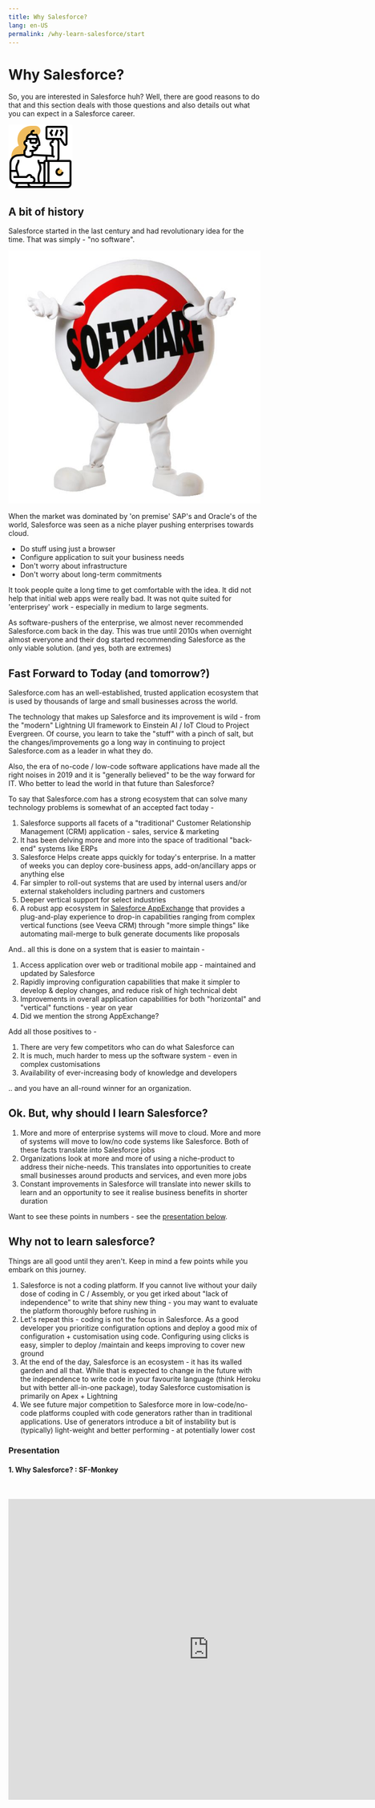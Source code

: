 ```yaml
---
title: Why Salesforce?
lang: en-US
permalink: /why-learn-salesforce/start
---
```


# Why Salesforce?

So, you are interested in Salesforce huh? Well, there are good reasons to do that and this section deals with those questions and also details out what you can expect in a Salesforce career.

![](./img/programmer.png)

## A bit of history

Salesforce started in the last century and had revolutionary idea for the time. That was simply - "no software".

![salesforce-no-software](./img/salesforce-no-software.jpg)

When the market was dominated by 'on premise' SAP's and Oracle's of the world, Salesforce was seen as a niche player pushing enterprises towards cloud.

- Do stuff using just a browser
- Configure application to suit your business needs
- Don't worry about infrastructure
- Don't worry about long-term commitments

It took people quite a long time to get comfortable with the idea. It did not help that initial web apps were really bad. It was not quite suited for 'enterprisey' work - especially in medium to large segments.

As software-pushers of the enterprise, we almost never recommended Salesforce.com back in the day. This was true until 2010s when overnight almost everyone and their dog started recommending Salesforce as the only viable solution. (and yes, both are extremes)

## Fast Forward to Today (and tomorrow?)

Salesforce.com has an well-established, trusted application ecosystem that is used by thousands of large and small businesses across the world.

The technology that makes up Salesforce and its improvement is wild - from the "modern" Lightning UI framework to Einstein AI / IoT Cloud to Project Evergreen. Of course, you learn to take the "stuff" with a pinch of salt, but the changes/improvements go a long way in continuing to project Salesforce.com as a leader in what they do.

Also, the era of no-code / low-code software applications have made all the right noises in 2019 and it is "generally believed" to be the way forward for IT. Who better to lead the world in that future than Salesforce?

To say that Salesforce.com has a strong ecosystem that can solve many technology problems is somewhat of an accepted fact today -

1. Salesforce supports all facets of a "traditional" Customer Relationship Management (CRM) application - sales, service & marketing
1. It has been delving more and more into the space of traditional "back-end" systems like ERPs
1. Salesforce Helps create apps quickly for today's enterprise. In a matter of weeks you can deploy core-business apps, add-on/ancillary apps or anything else
1. Far simpler to roll-out systems that are used by internal users and/or external stakeholders including partners and customers
1. Deeper vertical support for select industries
1. A robust app ecosystem in [Salesforce AppExchange](https://appexchange.salesforce.com/) that provides a plug-and-play experience to drop-in capabilities ranging from complex vertical functions (see Veeva CRM) through "more simple things" like automating mail-merge to bulk generate documents like proposals

And.. all this is done on a system that is easier to maintain -

1. Access application over web or traditional mobile app - maintained and updated by Salesforce
1. Rapidly improving configuration capabilities that make it simpler to develop & deploy changes, and reduce risk of high technical debt
1. Improvements in overall application capabilities for both "horizontal" and "vertical" functions - year on year
1. Did we mention the strong AppExchange?

Add all those positives to -

1. There are very few competitors who can do what Salesforce can
1. It is much, much harder to mess up the software system - even in complex customisations
1. Availability of ever-increasing body of knowledge and developers

.. and you have an all-round winner for an organization.

## Ok. But, why should I learn Salesforce?

1. More and more of enterprise systems will move to cloud. More and more of systems will move to low/no code systems like Salesforce. Both of these facts translate into Salesforce jobs
1. Organizations look at more and more of using a niche-product to address their niche-needs. This translates into opportunities to create small businesses around products and services, and even more jobs
1. Constant improvements in Salesforce will translate into newer skills to learn and an opportunity to see it realise business benefits in shorter duration

Want to see these points in numbers - see the [presentation below](#_1-why-salesforce-sf-monkey).

## Why not to learn salesforce?

Things are all good until they aren't. Keep in mind a few points while you embark on this journey.

1. Salesforce is not a coding platform. If you cannot live without your daily dose of coding in C / Assembly, or you get irked about "lack of independence" to write that shiny new thing - you may want to evaluate the platform thoroughly before rushing in
1. Let's repeat this - coding is not the focus in Salesforce. As a good developer you prioritize configuration options and deploy a good mix of configuration + customisation using code. Configuring using clicks is easy, simpler to deploy /maintain and keeps improving to cover new ground
1. At the end of the day, Salesforce is an ecosystem - it has its walled garden and all that. While that is expected to change in the future with the independence to write code in your favourite language (think Heroku but with better all-in-one package), today Salesforce customisation is primarily on Apex + Lightning
1. We see future major competition to Salesforce more in low-code/no-code platforms coupled with code generators rather than in traditional applications. Use of generators introduce a bit of instability but is (typically) light-weight and better performing - at potentially lower cost

### Presentation

#### 1. Why Salesforce? : SF-Monkey

&nbsp;

<iframe src="https://docs.google.com/presentation/d/e/2PACX-1vQD4jDbzV9Zt1MC5c01oPhtAtesNn2nWb_rHL6H74xc4Hkr8YsY5IIR_UIgBbDXMw/embed?start=false&loop=false&delayms=60000" frameborder="0" width="800" height="600" allowfullscreen="true" mozallowfullscreen="true" webkitallowfullscreen="true"></iframe>
